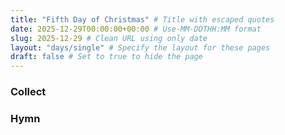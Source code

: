 ```yaml
---
title: "Fifth Day of Christmas" # Title with escaped quotes
date: 2025-12-29T00:00:00+00:00 # Use-MM-DDTHH:MM format
slug: 2025-12-29 # Clean URL using only date
layout: "days/single" # Specify the layout for these pages
draft: false # Set to true to hide the page
---
```


### Collect


### Hymn